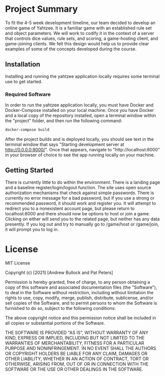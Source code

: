 # Project Summary
To fit the 4-5 week development timeline, our team decided to develop an online game of Yahtzee. It is a familiar game with an established rule set and object parameters. We will work to codify it in the context of a server that controls dice values, rule sets, and scoring, a game-hosting client, and game-joining clients. We felt this design would help us to provide clear examples of some of the concepts developed during the course. 

## Installation
Installing and running the yahtzee application locally requires some terminal use to get started.

### Required Software
In order to run the yahtzee application locally, you must have Docker and Docker-Compose installed on your local machine.
Once you have Docker and a local copy of the repository installed, open a terminal window within the "project" folder, and then run the following command:
```bash
docker-compose build
```
After the project builds and is deployed locally, you should see text in the terminal window that says "Starting development server at http://0.0.0.0:8000/".
Once that appears, navigate to "http://localhost:8000" in your browser of choice to see the app running locally on your machine.

## Getting Started
There is currently little to do within the environment. There is a landing page and a baseline register/login/logout function. The site uses open source authorization mechanisms that check against simple passwords. There is currently no error message for a bad password, but if you use a strong or recommended password, it should work and register you. It will attempt to redirect you to a nonexistent account page, but please return to localhost:8000 and there should now be options to host or join a game. Clicking on either will send you to the related page, but neither has any data presently. If you log out and try to manually go to /game/host or /game/join, it will prompt you to log in.

# License
MIT License

Copyright (c) [2021] [Andrew Bullock and Pat Peters]

Permission is hereby granted, free of charge, to any person obtaining a copy
of this software and associated documentation files (the "Software"), to deal
in the Software without restriction, including without limitation the rights
to use, copy, modify, merge, publish, distribute, sublicense, and/or sell
copies of the Software, and to permit persons to whom the Software is
furnished to do so, subject to the following conditions:

The above copyright notice and this permission notice shall be included in all
copies or substantial portions of the Software.

THE SOFTWARE IS PROVIDED "AS IS", WITHOUT WARRANTY OF ANY KIND, EXPRESS OR
IMPLIED, INCLUDING BUT NOT LIMITED TO THE WARRANTIES OF MERCHANTABILITY,
FITNESS FOR A PARTICULAR PURPOSE AND NONINFRINGEMENT. IN NO EVENT SHALL THE
AUTHORS OR COPYRIGHT HOLDERS BE LIABLE FOR ANY CLAIM, DAMAGES OR OTHER
LIABILITY, WHETHER IN AN ACTION OF CONTRACT, TORT OR OTHERWISE, ARISING FROM,
OUT OF OR IN CONNECTION WITH THE SOFTWARE OR THE USE OR OTHER DEALINGS IN THE
SOFTWARE.

